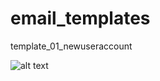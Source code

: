 # email_templates

template_01_newuseraccount

![alt text](https://github.com/hedgeworth/email_templates/blob/template_01_newuseraccount.png?raw=true)


